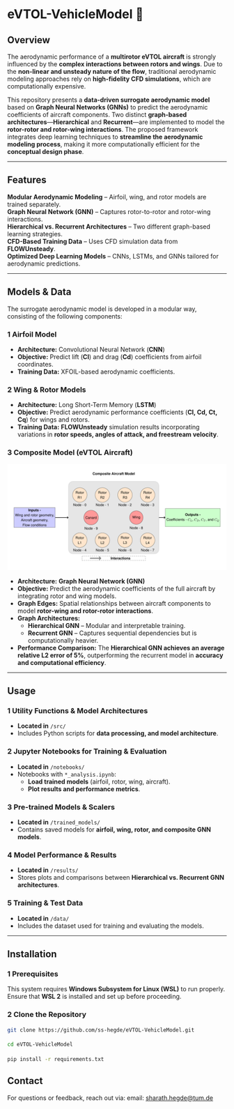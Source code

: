 # eVTOL-VehicleModel 🚀

## Overview

The aerodynamic performance of a **multirotor eVTOL aircraft** is strongly influenced by the **complex interactions between rotors and wings**. Due to the **non-linear and unsteady nature of the flow**, traditional aerodynamic modeling approaches rely on **high-fidelity CFD simulations**, which are computationally expensive.

This repository presents a **data-driven surrogate aerodynamic model** based on **Graph Neural Networks (GNNs)** to predict the aerodynamic coefficients of aircraft components. Two distinct **graph-based architectures**—**Hierarchical** and **Recurrent**—are implemented to model the **rotor-rotor and rotor-wing interactions**. The proposed framework integrates deep learning techniques to **streamline the aerodynamic modeling process**, making it more computationally efficient for the **conceptual design phase**.

---

## Features

**Modular Aerodynamic Modeling** – Airfoil, wing, and rotor models are trained separately.  
**Graph Neural Network (GNN)** – Captures rotor-to-rotor and rotor-wing interactions.  
**Hierarchical vs. Recurrent Architectures** – Two different graph-based learning strategies.  
**CFD-Based Training Data** – Uses CFD simulation data from **FLOWUnsteady**.  
**Optimized Deep Learning Models** – CNNs, LSTMs, and GNNs tailored for aerodynamic predictions.  

---

## Models & Data

The surrogate aerodynamic model is developed in a modular way, consisting of the following components:

### **1 Airfoil Model**
- **Architecture:** Convolutional Neural Network (**CNN**)
- **Objective:** Predict lift (**Cl**) and drag (**Cd**) coefficients from airfoil coordinates.
- **Training Data:** XFOIL-based aerodynamic coefficients.

### **2 Wing & Rotor Models**
- **Architecture:** Long Short-Term Memory (**LSTM**)
- **Objective:** Predict aerodynamic performance coefficients (**Cl, Cd, Ct, Cq**) for wings and rotors.
- **Training Data:** **FLOWUnsteady** simulation results incorporating variations in **rotor speeds, angles of attack, and freestream velocity**.

### **3 Composite Model (eVTOL Aircraft)**
![GNN Model Architecture](readme_images/gnn_architecture.png)
- **Architecture:** **Graph Neural Network (GNN)**
- **Objective:** Predict the aerodynamic coefficients of the full aircraft by integrating rotor and wing models.
- **Graph Edges:** Spatial relationships between aircraft components to model **rotor-wing and rotor-rotor interactions**.
- **Graph Architectures:**
  - **Hierarchical GNN** – Modular and interpretable training.
  - **Recurrent GNN** – Captures sequential dependencies but is computationally heavier.
- **Performance Comparison:** The **Hierarchical GNN achieves an average relative L2 error of 5%**, outperforming the recurrent model in **accuracy and computational efficiency**.

---


## Usage 

### **1 Utility Functions & Model Architectures**
- **Located in** `/src/`
- Includes Python scripts for **data processing, and model architecture**.

### **2 Jupyter Notebooks for Training & Evaluation**
- **Located in** `/notebooks/`
- Notebooks with `*_analysis.ipynb`:
  - **Load trained models** (airfoil, rotor, wing, aircraft).
  - **Plot results and performance metrics**.

### **3 Pre-trained Models & Scalers**
- **Located in** `/trained_models/`
- Contains saved models for **airfoil, wing, rotor, and composite GNN models**.

### **4 Model Performance & Results**
- **Located in** `/results/`
- Stores plots and comparisons between **Hierarchical vs. Recurrent GNN architectures**.

### **5 Training & Test Data**
- **Located in** `/data/`
- Includes the dataset used for training and evaluating the models.

---

## Installation

### **1 Prerequisites**
This system requires **Windows Subsystem for Linux (WSL)** to run properly.  
Ensure that **WSL 2** is installed and set up before proceeding.

### **2 Clone the Repository**
```bash
git clone https://github.com/ss-hegde/eVTOL-VehicleModel.git

cd eVTOL-VehicleModel

pip install -r requirements.txt
```

## Contact
For questions or feedback, reach out via:
email: sharath.hegde@tum.de


